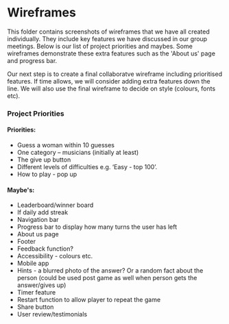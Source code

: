 # Wireframes

This folder contains screenshots of wireframes that we have all created individually. They include key features we have discussed in our group meetings. Below is our list of project priorities and maybes. Some wireframes demonstrate these extra features such as the 'About us' page and progress bar. 

Our next step is to create a final collaboratve wireframe including prioritised features. If time allows, we will consider adding extra features down the line. We will also use the final wireframe to decide on style (colours, fonts etc).

### Project Priorities

#### Priorities:
- Guess a woman within 10 guesses
- One category – musicians (initially at least)
- The give up button
- Different levels of difficulties e.g. ‘Easy - top 100’.
- How to play - pop up

#### Maybe's:
- Leaderboard/winner board
- If daily add streak
- Navigation bar
- Progress bar to display how many turns the user has left
- About us page
- Footer
- Feedback function?
- Accessibility - colours etc. 
- Mobile app
- Hints - a blurred photo of the answer? Or a random fact about the person (could be used post game as well when person gets the answer/gives up)
- Timer feature
- Restart function to allow player to repeat the game
- Share button
- User review/testimonials 


